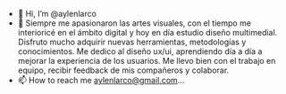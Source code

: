 - 👋 Hi, I’m @aylenlarco
- 👀 Siempre me apasionaron las artes visuales, con el tiempo me interioricé  en el ámbito digital y hoy en día estudio diseño multimedial. Disfruto mucho adquirir nuevas herramientas,  metodologías y conocimientos. Me dedico al diseño ux/ui, aprendiendo día a día a mejorar la experiencia de los usuarios. Me llevo bien con el trabajo en equipo, recibir feedback de mis compañeros y colaborar.
- 📫 How to reach me aylenlarco@gmail.com...

<!---
aylenlarco/aylenlarco is a ✨ special ✨ repository because its `README.md` (this file) appears on your GitHub profile.
You can click the Preview link to take a look at your changes.
--->
